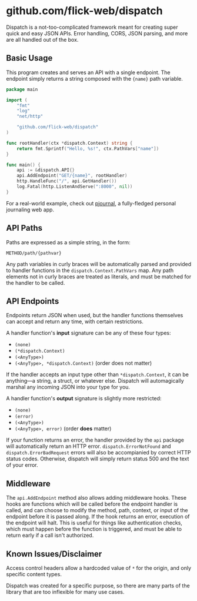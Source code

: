 # github.com/flick-web/dispatch

Dispatch is a not-too-complicated framework meant for creating super quick and easy JSON APIs. Error handling, CORS, JSON parsing, and more are all handled out of the box.

## Basic Usage

This program creates and serves an API with a single endpoint. The endpoint simply returns a string composed with the `{name}` path variable.

```go
package main

import (
	"fmt"
	"log"
	"net/http"

	"github.com/flick-web/dispatch"
)

func rootHandler(ctx *dispatch.Context) string {
	return fmt.Sprintf("Hello, %s!", ctx.PathVars["name"])
}

func main() {
	api := &dispatch.API{}
	api.AddEndpoint("GET/{name}", rootHandler)
	http.HandleFunc("/", api.GetHandler())
	log.Fatal(http.ListenAndServe(":8000", nil))
}
```

For a real-world example, check out [pjournal](https://github.com/olafal0/pjournal), a fully-fledged personal journaling web app.

## API Paths

Paths are expressed as a simple string, in the form:

`METHOD/path/{pathvar}`

Any path variables in curly braces will be automatically parsed and provided to handler functions in the `dispatch.Context.PathVars` map. Any path elements not in curly braces are treated as literals, and must be matched for the handler to be called.

## API Endpoints

Endpoints return JSON when used, but the handler functions themselves can accept and return any time, with certain restrictions.

A handler function's **input** signature can be any of these four types:

- `(none)`
- `(*dispatch.Context)`
- `(<AnyType>)`
- `(<AnyType>, *dispatch.Context)` (order does not matter)

If the handler accepts an input type other than `*dispatch.Context`, it can be anything—a string, a struct, or whatever else. Dispatch will automagically marshal any incoming JSON into your type for you.

A handler function's **output** signature is slightly more restricted:

- `(none)`
- `(error)`
- `(<AnyType>)`
- `(<AnyType>, error)` (order **does** matter)

If your function returns an error, the handler provided by the `api` package will automatically return an HTTP error. `dispatch.ErrorNotFound` and `dispatch.ErrorBadRequest` errors will also be accompianied by correct HTTP status codes. Otherwise, dispatch will simply return status 500 and the text of your error.

## Middleware

The `api.AddEndpoint` method also allows adding middleware hooks. These hooks are functions which will be called before the endpoint handler is called, and can choose to modify the method, path, context, or input of the endpoint before it is passed along. If the hook returns an error, execution of the endpoint will halt. This is useful for things like authentication checks, which must happen before the function is triggered, and must be able to return early if a call isn't authorized.

## Known Issues/Disclaimer

Access control headers allow a hardcoded value of `*` for the origin, and only specific content types.

Dispatch was created for a specific purpose, so there are many parts of the library that are too inflexible for many use cases.
